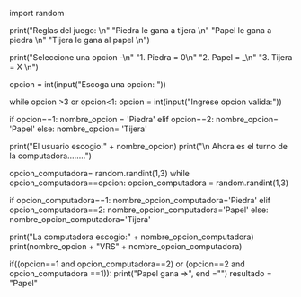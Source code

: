 import random

print("Reglas del juego: \n"
"Piedra le gana a tijera \n"
"Papel le gana a piedra \n"
"Tijera le gana al papel \n")

print("Seleccione una opcion -\n"
"1. Piedra = 0\n"
"2. Papel = _\n"
"3. Tijera = X \n")

opcion = int(input("Escoga una opcion: "))

while opcion >3 or opcion<1:
  opcion = int(input("Ingrese opcion valida:"))

if opcion==1:
  nombre_opcion = 'Piedra'
elif opcion==2:
  nombre_opcion= 'Papel'
else:
  nombre_opcion= 'Tijera'

print("El usuario escogio:" + nombre_opcion)
print("\n Ahora es el turno de la computadora........")

opcion_computadora= random.randint(1,3)
while opcion_computadora==opcion:
  opcion_computadora = random.randint(1,3)

if opcion_computadora==1:
  nombre_opcion_computadora='Piedra'
elif opcion_computadora==2:
  nombre_opcion_computadora='Papel'
  else:
    nombre_opcion_computadora='Tijera'

print("La computadora escogio:" + nombre_opcion_computadora)
print(nombre_opcion + "VRS" + nombre_opcion_computadora)

if((opcion==1 and opcion_computadora==2) or
(opcion==2 and opcion_computadora ==1)):
  print("Papel gana =>", end ="")
  resultado = "Papel"
    
